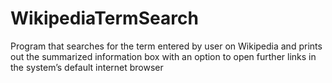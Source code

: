 # WikipediaTermSearch
Program that searches for the term entered by user on Wikipedia and prints out the summarized information box with an option to open further links in the system’s default internet browser
